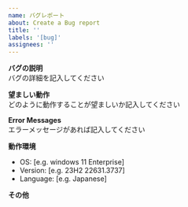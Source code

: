```yaml
---
name: バグレポート
about: Create a Bug report
title: ''
labels: '[bug]'
assignees: ''
---
```



**バグの説明**  
バグの詳細を記入してください


**望ましい動作**  
どのように動作することが望ましいか記入してください

**Error Messages**  
エラーメッセージがあれば記入してください

**動作環境**  
 - OS: [e.g. windows 11 Enterprise]
 - Version: [e.g. 23H2 22631.3737]
 - Language: [e.g. Japanese]


**その他**  


